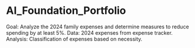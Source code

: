 # AI_Foundation_Portfolio
Goal: Analyze the 2024 family expenses and determine measures to reduce spending by at least 5%.
Data: 2024 expenses from expense tracker.
Analysis: Classification of expenses based on necessity.
